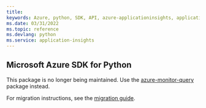 ```yaml
---
title: 
keywords: Azure, python, SDK, API, azure-applicationinsights, applicationinsights
ms.date: 03/31/2022
ms.topic: reference
ms.devlang: python
ms.service: application-insights
---
```

## Microsoft Azure SDK for Python

This package is no longer being maintained. Use the [azure-monitor-query](https://pypi.org/project/azure-monitor-query/) package instead.

For migration instructions, see the [migration guide](https://aka.ms/azsdk/python/migrate/ai-to-monitor-query).

